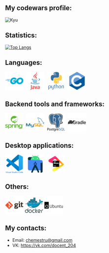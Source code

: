 ## My codewars profile:
![Kyu](https://www.codewars.com/users/docent_204/badges/large?logo=false)

## Statistics:
[![Top Langs](https://github-readme-stats.vercel.app/api/top-langs/?username=Leonid-Sarmatov&layout=donut&langs_count=8)](https://github.com/anuraghazra/github-readme-stats)

## Languages:
<div>
  <img src="https://raw.githubusercontent.com/devicons/devicon/1119b9f84c0290e0f0b38982099a2bd027a48bf1/icons/go/go-original-wordmark.svg" title="Go" alt="Go" width="60" height="60"/>&nbsp;
  <img src="https://github.com/devicons/devicon/blob/master/icons/java/java-original-wordmark.svg" title="Java" alt="Java" width="60" height="60"/>&nbsp;
  <img src="https://raw.githubusercontent.com/devicons/devicon/1119b9f84c0290e0f0b38982099a2bd027a48bf1/icons/python/python-original-wordmark.svg" title="Python" alt="Python" width="60" height="60"/>&nbsp;
  <img src="https://github.com/devicons/devicon/blob/master/icons/c/c-original.svg"title="C" alt="C" width="60" height="60"/>&nbsp;
</div>

## Backend tools and frameworks:
<div>
  <img src="https://github.com/devicons/devicon/blob/master/icons/spring/spring-original-wordmark.svg" title="Spring" alt="Spring" width="60" height="60"/>&nbsp;
  <img src="https://github.com/devicons/devicon/blob/master/icons/mysql/mysql-original-wordmark.svg" title="MySQL"  alt="MySQL" width="60" height="60"/>&nbsp;
  <img src="https://github.com/devicons/devicon/blob/master/icons/postgresql/postgresql-original-wordmark.svg" title="PostgreSQL"  alt="PostgreSQL" width="60" height="60"/>&nbsp;
  <img src="https://github.com/devicons/devicon/blob/master/icons/gradle/gradle-plain-wordmark.svg" title="Gradle"  alt="Gradle" width="60" height="60"/>&nbsp;
</div>

## Desktop applications:
<div>
  <img src="https://github.com/devicons/devicon/blob/master/icons/vscode/vscode-original-wordmark.svg" title="VSCode"  alt="VSCode" width="60" height="60"/>&nbsp;
  <img src="https://github.com/devicons/devicon/blob/master/icons/androidstudio/androidstudio-original.svg" title="androidstudio"  alt="androidstudio" width="60" height="60"/>&nbsp;
  <img src="https://github.com/devicons/devicon/blob/master/icons/jetbrains/jetbrains-original.svg" title="jetbrains"  alt="jetbrains" width="60" height="60"/>&nbsp;
</div>

## Others:
<div>
  <img src="https://github.com/devicons/devicon/blob/master/icons/git/git-original-wordmark.svg" title="Git" **alt="Git" width="60" height="60"/>
  <img src="https://github.com/devicons/devicon/blob/master/icons/docker/docker-original-wordmark.svg" title="Docker" **alt="Docker" width="60" height="60"/>
  <img src="https://github.com/devicons/devicon/blob/master/icons/ubuntu/ubuntu-plain-wordmark.svg" title="Ubuntu" **alt="Ubuntu" width="60" height="60"/>
</div>

## My contacts:
- Email: chemestru@gmail.com
- VK: https://vk.com/docent_204
<!--
**Leonid-Sarmatov/Leonid-Sarmatov** is a ✨ _special_ ✨ repository because its `README.md` (this file) appears on your GitHub profile.

Here are some ideas to get you started:

- 🔭 I’m currently working on ...
- 🌱 I’m currently learning ...
- 👯 I’m looking to collaborate on ...
- 🤔 I’m looking for help with ...
- 💬 Ask me about ...
- 📫 How to reach me: ...
- 😄 Pronouns: ...
- ⚡ Fun fact: ...
-->
